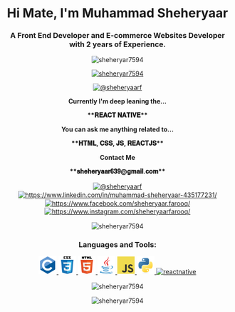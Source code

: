 <h1 align="center">Hi Mate, I'm Muhammad Sheheryaar</h1>
<h3 align="center">A Front End Developer and E-commerce Websites Developer with 2 years of Experience.</h3>

<p align="center" > <img width="200px"src="https://komarev.com/ghpvc/?username=sheheryar7594&label=Profile%20views&color=0e75b6&style=flat" alt="sheheryar7594" /> </p>

<p align="center" > <a href="https://github.com/ryo-ma/github-profile-trophy"><img height="300px" src="https://github-profile-trophy.vercel.app/?username=sheheryar7594" alt="sheheryar7594" /></a> </p>

<p align="center"> <a href="https://twitter.com/@sheheryaarf" target="blank"><img width="200px" height="40px" border-radius="20px" src="https://img.shields.io/twitter/follow/@sheheryaarf?logo=twitter&style=for-the-badge" alt="@sheheryaarf" /></a> </p>



<p align="center" ><b> Currently I'm deep leaning the... </b></p>
<p align="center"><b>**𝐑𝐄𝐀𝐂𝐓 𝐍𝐀𝐓𝐈𝐕𝐄**</b></p>

<p align="center" ><b> You can ask me anything related to... </b></p>
<p align="center"><b>**𝐇𝐓𝐌𝐋, 𝐂𝐒𝐒, 𝐉𝐒, 𝐑𝐄𝐀𝐂𝐓𝐉𝐒**</b></p>

<p align="center" ><b> Contact Me </b></p>
<p align="center" color="blue"><b color="blue">**𝐬𝐡𝐞𝐡𝐞𝐫𝐲𝐚𝐚𝐫𝟔𝟑𝟗@𝐠𝐦𝐚𝐢𝐥.𝐜𝐨𝐦**</b></p>

<p align="center">
<a href="https://twitter.com/@sheheryaarf" target="blank"><img align="center" src="https://raw.githubusercontent.com/rahuldkjain/github-profile-readme-generator/master/src/images/icons/Social/twitter.svg" alt="@sheheryaarf" height="30" width="40" /></a>
<a href="https://linkedin.com/in/https://www.linkedin.com/in/muhammad-sheheryaar-435177231/" target="blank"><img align="center" src="https://raw.githubusercontent.com/rahuldkjain/github-profile-readme-generator/master/src/images/icons/Social/linked-in-alt.svg" alt="https://www.linkedin.com/in/muhammad-sheheryaar-435177231/" height="30" width="40" /></a>
<a href="https://fb.com/https://www.facebook.com/sheheryaar.farooq/" target="blank"><img align="center" src="https://raw.githubusercontent.com/rahuldkjain/github-profile-readme-generator/master/src/images/icons/Social/facebook.svg" alt="https://www.facebook.com/sheheryaar.farooq/" height="30" width="40" /></a>
<a href="https://instagram.com/https://www.instagram.com/sheheryaarfarooq/" target="blank"><img align="center" src="https://raw.githubusercontent.com/rahuldkjain/github-profile-readme-generator/master/src/images/icons/Social/instagram.svg" alt="https://www.instagram.com/sheheryaarfarooq/" height="30" width="40" /></a>
</p>
<p align="center"><img width="800px" align="center" src="https://github-readme-stats.vercel.app/api?username=sheheryar7594&show_icons=true&locale=en" alt="sheheryar7594" /></p>

<h3 align="center">Languages and Tools:</h3>
<p align="center"> <a href="https://www.cprogramming.com/" target="_blank" rel="noreferrer"> <img src="https://raw.githubusercontent.com/devicons/devicon/master/icons/c/c-original.svg" alt="c" width="40" height="40"/> </a> <a href="https://www.w3schools.com/css/" target="_blank" rel="noreferrer"> <img src="https://raw.githubusercontent.com/devicons/devicon/master/icons/css3/css3-original-wordmark.svg" alt="css3" width="40" height="40"/> </a> <a href="https://www.w3.org/html/" target="_blank" rel="noreferrer"> <img src="https://raw.githubusercontent.com/devicons/devicon/master/icons/html5/html5-original-wordmark.svg" alt="html5" width="40" height="40"/> </a> <a href="https://www.java.com" target="_blank" rel="noreferrer"> <img src="https://raw.githubusercontent.com/devicons/devicon/master/icons/java/java-original.svg" alt="java" width="40" height="40"/> </a> <a href="https://developer.mozilla.org/en-US/docs/Web/JavaScript" target="_blank" rel="noreferrer"> <img src="https://raw.githubusercontent.com/devicons/devicon/master/icons/javascript/javascript-original.svg" alt="javascript" width="40" height="40"/> </a> <a href="https://www.python.org" target="_blank" rel="noreferrer"> <img src="https://raw.githubusercontent.com/devicons/devicon/master/icons/python/python-original.svg" alt="python" width="40" height="40"/> </a> <a href="https://reactnative.dev/" target="_blank" rel="noreferrer"> <img src="https://reactnative.dev/img/header_logo.svg" alt="reactnative" width="40" height="40"/> </a> </p>

<p align="center"><img  align="center" src="https://github-readme-stats.vercel.app/api/top-langs?username=sheheryar7594&show_icons=true&locale=en&layout=compact" alt="sheheryar7594" /></p>


<p align="center"><img width="800px"  align="center" src="https://github-readme-streak-stats.herokuapp.com/?user=sheheryar7594&" alt="sheheryar7594" /></p>
